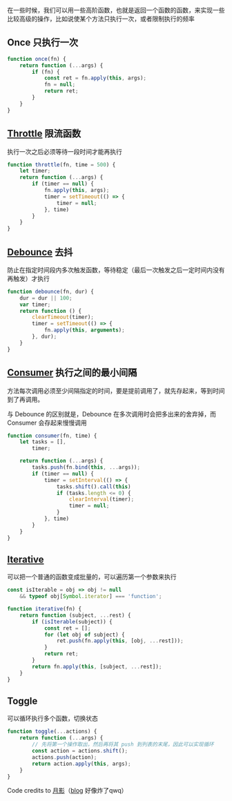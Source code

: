 在一些时候，我们可以用一些高阶函数，也就是返回一个函数的函数，来实现一些比较高级的操作，比如说使某个方法只执行一次，或者限制执行的频率

## Once 只执行一次

```js
function once(fn) {
    return function (...args) {
        if (fn) {
            const ret = fn.apply(this, args);
            fn = null;
            return ret;
        }
    }
}
```

## [Throttle](https://code.h5jun.com/gale/1/edit?js,output) 限流函数

执行一次之后必须等待一段时间才能再执行

```js
function throttle(fn, time = 500) {
    let timer;
    return function (...args) {
        if (timer == null) {
            fn.apply(this, args);
            timer = setTimeout(() => {
                timer = null;
            }, time)
        }
    }
}
```

## [Debounce](https://code.h5jun.com/wik/edit?js,output) 去抖

防止在指定时间段内多次触发函数，等待稳定（最后一次触发之后一定时间内没有再触发）才执行

```js
function debounce(fn, dur) {
    dur = dur || 100;
    var timer;
    return function () {
        clearTimeout(timer);
        timer = setTimeout(() => {
            fn.apply(this, arguments);
        }, dur);
    }
}
```

## [Consumer](https://code.h5jun.com/bucu/3/edit?js,output) 执行之间的最小间隔

方法每次调用必须至少间隔指定的时间，要是提前调用了，就先存起来，等到时间到了再调用。

与 Debounce 的区别就是，Debounce 在多次调用时会把多出来的舍弃掉，而 Consumer 会存起来慢慢调用

```js
function consumer(fn, time) {
    let tasks = [],
        timer;

    return function (...args) {
        tasks.push(fn.bind(this, ...args));
        if (timer == null) {
            timer = setInterval(() => {
                tasks.shift().call(this)
                if (tasks.length <= 0) {
                    clearInterval(timer);
                    timer = null;
                }
            }, time)
        }
    }
}
```

## [Iterative](https://code.h5jun.com/kapef/edit?js,output)

可以把一个普通的函数变成批量的，可以遍历第一个参数来执行

```js
const isIterable = obj => obj != null
    && typeof obj[Symbol.iterator] === 'function';

function iterative(fn) {
    return function (subject, ...rest) {
        if (isIterable(subject)) {
            const ret = [];
            for (let obj of subject) {
                ret.push(fn.apply(this, [obj, ...rest]));
            }
            return ret;
        }
        return fn.apply(this, [subject, ...rest]);
    }
}
```

## Toggle

可以循环执行多个函数，切换状态

```js
function toggle(...actions) {
    return function (...args) {
        // 先将第一个操作取出，然后再将其 push 到列表的末尾，因此可以实现循环
        const action = actions.shift();
        actions.push(action);
        return action.apply(this, args);
    }
}
```



Code credits to [月影](https://github.com/akira-cn)（[blog](https://h5jun.com/) 好像炸了qwq）
